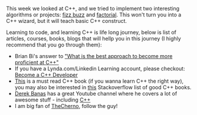 
This week we looked at C++, and we tried to implement two interesting algorithms or projects: [fizz buzz](https://www.wikiwand.com/en/Fizz_buzz) and [factorial](https://www.wikiwand.com/en/Factorial). This won't turn you into a C++ wizard, but it will teach basic C++ construct.

Learning to code, and learning C++ is life long journey, below is list of articles, courses, books, blogs that will hellp you in this journey (I highly recommend that you go through them):

- Brian Bi's answer to ["What is the best approach to become more proficient at C++"](https://www.quora.com/What-is-the-best-approach-to-become-more-proficient-at-C++/answer/Brian-Bi)
- If you have a Lynda.com/Linkedin Learning account, please checkout: [Become a C++ Developer](https://www.linkedin.com/learning/paths/become-a-c-plus-plus-developer)
- [This](https://www.amazon.com/Primer-5th-Stanley-B-Lippman/dp/0321714113) is a must read C++ book (if you wanna learn C++ the right way), you may also be interested in [this](https://stackoverflow.com/questions/388242/the-definitive-c-book-guide-and-list) Stackoverflow list of good C++ books.
- [Derek Banas](https://www.youtube.com/user/derekbanas/about) has a great Youtube channel where he covers a lot of awesome stuff - including [C++](https://www.youtube.com/watch?v=DamuE8TM3xo&list=PLGLfVvz_LVvQ9S8YSV0iDsuEU8v11yP9M)
- I am big fan of [TheCherno](https://www.youtube.com/user/TheChernoProject/playlists), follow the guy!
